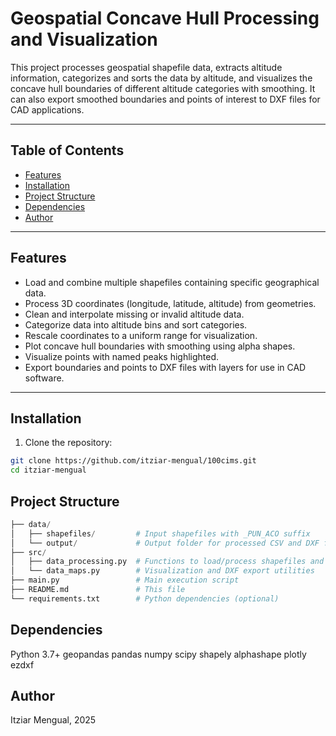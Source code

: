 # Geospatial Concave Hull Processing and Visualization

This project processes geospatial shapefile data, extracts altitude information, categorizes and sorts the data by altitude, and visualizes the concave hull boundaries of different altitude categories with smoothing. It can also export smoothed boundaries and points of interest to DXF files for CAD applications.

---

## Table of Contents

- [Features](#features)  
- [Installation](#installation)  
- [Project Structure](#project-structure)  
- [Dependencies](#dependencies)  
- [Author](#license)  

---

## Features

- Load and combine multiple shapefiles containing specific geographical data.
- Process 3D coordinates (longitude, latitude, altitude) from geometries.
- Clean and interpolate missing or invalid altitude data.
- Categorize data into altitude bins and sort categories.
- Rescale coordinates to a uniform range for visualization.
- Plot concave hull boundaries with smoothing using alpha shapes.
- Visualize points with named peaks highlighted.
- Export boundaries and points to DXF files with layers for use in CAD software.

---

## Installation

1. Clone the repository:

```bash
git clone https://github.com/itziar-mengual/100cims.git
cd itziar-mengual
```

## Project Structure

```python
├── data/
│   ├── shapefiles/         # Input shapefiles with _PUN_ACO suffix
│   └── output/             # Output folder for processed CSV and DXF files
├── src/
│   ├── data_processing.py  # Functions to load/process shapefiles and data
│   └── data_maps.py        # Visualization and DXF export utilities
├── main.py                 # Main execution script
├── README.md               # This file
└── requirements.txt        # Python dependencies (optional)
```
## Dependencies

Python 3.7+
geopandas
pandas
numpy
scipy
shapely
alphashape
plotly
ezdxf

## Author
Itziar Mengual, 2025
